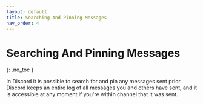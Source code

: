 ```yaml
---
layout: default
title: Searching And Pinning Messages
nav_order: 4
---
```


# Searching And Pinning Messages
{: .no_toc }

In Discord it is possible to search for and pin any messages sent prior. Discord keeps an entire log of all messages you and others have sent, and it is accessible at any moment if you're within channel that it was sent.
